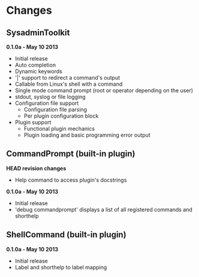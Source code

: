 # Changes #

## SysadminToolkit ##

**0.1.0a - May 10 2013**

- Initial release
- Auto completion
- Dynamic keywords
- '|' support to redirect a command's output
- Callable from Linux's shell with a command
- Single mode command prompt (root or operator depending on the user)
- stdout, syslog or file logging
- Configuration file support
	- Configuration file parsing
	- Per plugin configuration block
- Plugin support
	- Functional plugin mechanics
	- Plugin loading and basic programming error output

## CommandPrompt (built-in plugin) ##

**HEAD revision changes**
- Help command to access plugin's docstrings

**0.1.0a - May 10 2013**

- Initial release
- 'debug commandprompt' displays a list of all registered commands and shorthelp

## ShellCommand (built-in plugin) ##

**0.1.0a - May 10 2013**

- Initial release
- Label and shorthelp to label mapping